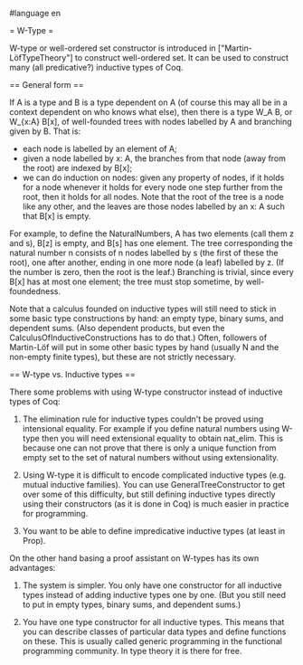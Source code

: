 #language en

= W-Type =

W-type or well-ordered set constructor is introduced in ["Martin-LöfTypeTheory"] to construct well-ordered set. It can be used to construct many (all predicative?) inductive types of Coq.

== General form ==

If A is a type and B is a type dependent on A (of course this may all be in a context dependent on who knows what else), then there is a type W_A B, or W_{x:A} B[x], of well-founded trees with nodes labelled by A and branching given by B. That is:
 * each node is labelled by an element of A;
 * given a node labelled by x: A, the branches from that node (away from the root) are indexed by B[x];
 * we can do induction on nodes: given any property of nodes, if it holds for a node whenever it holds for every node one step further from the root, then it holds for all nodes.
Note that the root of the tree is a node like any other, and the leaves are those nodes labelled by an x: A such that B[x] is empty.

For example, to define the NaturalNumbers, A has two elements (call them z and s), B[z] is empty, and B[s] has one element. The tree corresponding the natural number n consists of n nodes labelled by s (the first of these the root), one after another, ending in one more node (a leaf) labelled by z. (If the number is zero, then the root is the leaf.) Branching is trivial, since every B[x] has at most one element; the tree must stop sometime, by well-foundedness.

Note that a calculus founded on inductive types will still need to stick in some basic type constructions by hand: an empty type, binary sums, and dependent sums. (Also dependent products, but even the CalculusOfInductiveConstructions has to do that.) Often, followers of Martin-Löf will put in some other basic types by hand (usually N and the non-empty finite types), but these are not strictly necessary.

== W-type vs. Inductive types ==

There some problems with using W-type constructor instead of inductive types of Coq:

 1. The elimination rule for inductive types couldn't be proved using intensional equality. For example if you define natural numbers using W-type then you will need extensional equality to obtain nat_elim. This is because one can not prove that there is only a unique function from empty set to the set of natural numbers without using extensionality.

 1. Using W-type it is difficult to encode complicated inductive types (e.g. mutual inductive families). You can use GeneralTreeConstructor to get over some of this difficulty, but still defining inductive types directly using their constructors (as it is done in Coq) is much easier in practice for programming. 

 1. You want to be able to define impredicative inductive types (at least in Prop). 

On the other hand basing a proof assistant on W-types has its own advantages:

 1. The system is simpler. You only have one constructor for all inductive types instead of adding inductive types one by one. (But you still need to put in empty types, binary sums, and dependent sums.)

 2. You have one type constructor for all inductive types. This means that you can describe classes of particular data types and define functions on these. This is usually called generic programming in the functional programming community. In type theory it is there for free.
